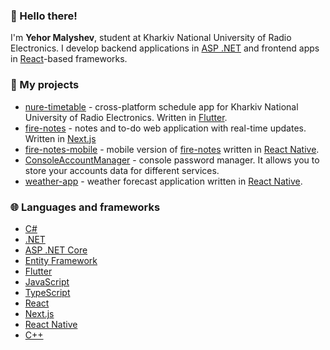 ### 👋 Hello there!

I'm **Yehor Malyshev**, student at Kharkiv National University of Radio Electronics. I develop backend applications in [ASP .NET](https://dotnet.microsoft.com/en-us/apps/aspnet) and frontend apps in [React](https://react.dev/)-based frameworks.


### 🔎 My projects

- [nure-timetable](https://github.com/music-soul1-1/nure-timetable) - cross-platform schedule app for Kharkiv National University of Radio Electronics. Written in [Flutter](https://flutter.dev/).
- [fire-notes](https://github.com/music-soul1-1/fire-notes) - notes and to-do web application with real-time updates. Written in [Next.js](https://nextjs.org/)
- [fire-notes-mobile](https://github.com/music-soul1-1/fire-notes-mobile) - mobile version of [fire-notes](https://github.com/music-soul1-1/fire-notes) written in [React Native](https://reactnative.dev/).
- [ConsoleAccountManager](https://github.com/music-soul1-1/ConsoleAccountManager) - console password manager. It allows you to store your accounts data for different services.
- [weather-app](https://github.com/music-soul1-1/weather-app) - weather forecast application written in [React Native](https://reactnative.dev/).

### 🌐 Languages and frameworks

- [C#](https://dotnet.microsoft.com/en-us/languages/csharp)
- [.NET](https://dotnet.microsoft.com/en-us/)
- [ASP .NET Core](https://dotnet.microsoft.com/en-us/apps/aspnet)
- [Entity Framework](https://learn.microsoft.com/en-us/ef/)
- [Flutter](https://flutter.dev/)
- [JavaScript](https://developer.mozilla.org/en-US/docs/Web/JavaScript)
- [TypeScript](https://www.typescriptlang.org/)
- [React](https://react.dev/)
- [Next.js](https://nextjs.org/)
- [React Native](https://reactnative.dev/)
- [C++](https://cplusplus.com/)

